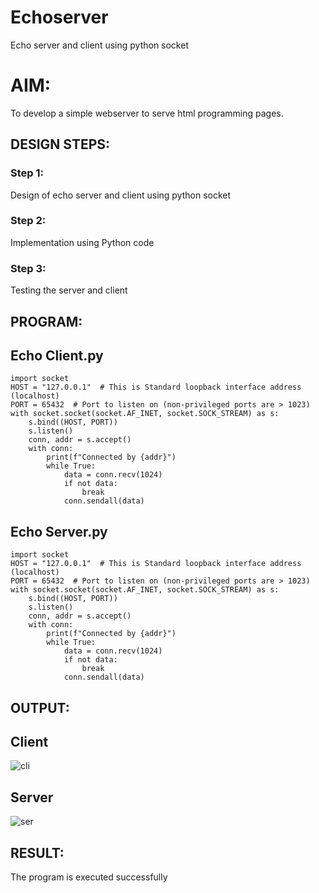 # Echoserver
Echo server and client using python socket

# AIM:

To develop a simple webserver to serve html programming pages.

## DESIGN STEPS:

### Step 1:

Design of echo server and client using python socket

### Step 2:

Implementation using Python code

### Step 3:

Testing the server and client 

## PROGRAM:
## Echo Client.py
```
import socket
HOST = "127.0.0.1"  # This is Standard loopback interface address (localhost)
PORT = 65432  # Port to listen on (non-privileged ports are > 1023)
with socket.socket(socket.AF_INET, socket.SOCK_STREAM) as s:
    s.bind((HOST, PORT))
    s.listen()
    conn, addr = s.accept()
    with conn:
        print(f"Connected by {addr}")
        while True:
            data = conn.recv(1024)
            if not data:
                break
            conn.sendall(data)
```
## Echo Server.py
```
import socket
HOST = "127.0.0.1"  # This is Standard loopback interface address (localhost)
PORT = 65432  # Port to listen on (non-privileged ports are > 1023)
with socket.socket(socket.AF_INET, socket.SOCK_STREAM) as s:
    s.bind((HOST, PORT))
    s.listen()
    conn, addr = s.accept()
    with conn:
        print(f"Connected by {addr}")
        while True:
            data = conn.recv(1024)
            if not data:
                break
            conn.sendall(data)
```

## OUTPUT:
## Client
![cli](https://github.com/JAYAVARTHAN-P/Echoserver/assets/121369281/c4e30dcb-f338-4d50-99a4-57881a361074)


## Server
![ser](https://github.com/JAYAVARTHAN-P/Echoserver/assets/121369281/c2009444-d6c9-4fe2-b32b-1bc05adfae9c)



## RESULT:
The program is executed successfully
